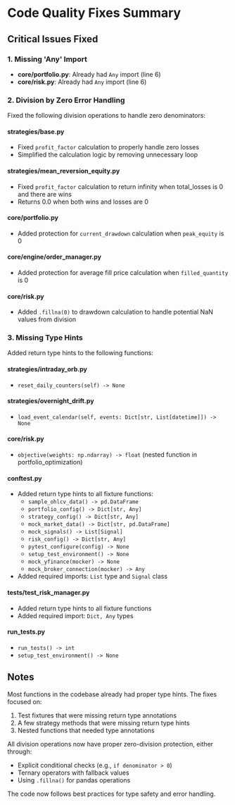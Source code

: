 # Code Quality Fixes Summary

## Critical Issues Fixed

### 1. Missing 'Any' Import
- **core/portfolio.py**: Already had `Any` import (line 6)
- **core/risk.py**: Already had `Any` import (line 6)

### 2. Division by Zero Error Handling
Fixed the following division operations to handle zero denominators:

#### strategies/base.py
- Fixed `profit_factor` calculation to properly handle zero losses
- Simplified the calculation logic by removing unnecessary loop

#### strategies/mean_reversion_equity.py
- Fixed `profit_factor` calculation to return infinity when total_losses is 0 and there are wins
- Returns 0.0 when both wins and losses are 0

#### core/portfolio.py
- Added protection for `current_drawdown` calculation when `peak_equity` is 0

#### core/engine/order_manager.py
- Added protection for average fill price calculation when `filled_quantity` is 0

#### core/risk.py
- Added `.fillna(0)` to drawdown calculation to handle potential NaN values from division

### 3. Missing Type Hints
Added return type hints to the following functions:

#### strategies/intraday_orb.py
- `reset_daily_counters(self) -> None`

#### strategies/overnight_drift.py
- `load_event_calendar(self, events: Dict[str, List[datetime]]) -> None`

#### core/risk.py
- `objective(weights: np.ndarray) -> float` (nested function in portfolio_optimization)

#### conftest.py
- Added return type hints to all fixture functions:
  - `sample_ohlcv_data() -> pd.DataFrame`
  - `portfolio_config() -> Dict[str, Any]`
  - `strategy_config() -> Dict[str, Any]`
  - `mock_market_data() -> Dict[str, pd.DataFrame]`
  - `mock_signals() -> List[Signal]`
  - `risk_config() -> Dict[str, Any]`
  - `pytest_configure(config) -> None`
  - `setup_test_environment() -> None`
  - `mock_yfinance(mocker) -> None`
  - `mock_broker_connection(mocker) -> Any`
- Added required imports: `List` type and `Signal` class

#### tests/test_risk_manager.py
- Added return type hints to all fixture functions
- Added required import: `Dict, Any` types

#### run_tests.py
- `run_tests() -> int`
- `setup_test_environment() -> None`

## Notes

Most functions in the codebase already had proper type hints. The fixes focused on:
1. Test fixtures that were missing return type annotations
2. A few strategy methods that were missing return type hints
3. Nested functions that needed type annotations

All division operations now have proper zero-division protection, either through:
- Explicit conditional checks (e.g., `if denominator > 0`)
- Ternary operators with fallback values
- Using `.fillna()` for pandas operations

The code now follows best practices for type safety and error handling.